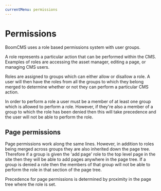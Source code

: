 ```yaml
---
currentMenu: permissions
---
```


# Permissions

BoomCMS uses a role based permissions system with user groups.

A role represents a particular action that can be performed within the CMS.
Examples of roles are accessing the asset manager, editing a page, or managing CMS users.

Roles are assigned to groups which can either allow or disallow a role.
A user will then have the roles from all the groups to which they belong merged to determine whether or not they can perform a particular CMS action.

In order to perform a role a user must be a member of at least one group which is allowed to perform a role.
However, if they're also a member of a group to which the role has been denied then this will take precedence and the user will not be able to perform the role.

## Page permissions

Page permissions work along the same lines.
However, in addition to roles being merged across groups they are also inherited down the page tree.
Therefore if a group is given the 'add page' role to the top level page in the site then they will be able to add pages anywhere in the page tree.
If a group is denied a role then the members of that group will not be able to perform the role in that section of the page tree.

Precedence for page permissions is determined by proximity in the page tree where the role is set.
